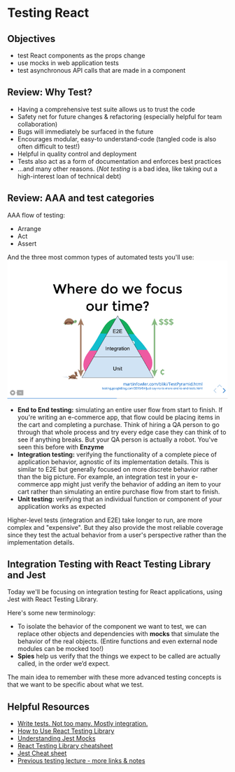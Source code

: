 # Testing React

## Objectives

- test React components as the props change
- use mocks in web application tests
- test asynchronous API calls that are made in a component

## Review: Why Test?

- Having a comprehensive test suite allows us to trust the code
- Safety net for future changes & refactoring (especially helpful for team collaboration)
- Bugs will immediately be surfaced in the future
- Encourages modular, easy-to understand-code (tangled code is also often difficult to test!)
- Helpful in quality control and deployment
- Tests also act as a form of documentation and enforces best practices
- ...and many other reasons. (_Not testing_ is a bad idea, like taking out a high-interest loan of technical debt)

## Review: AAA and test categories

AAA flow of testing:

- Arrange
- Act
- Assert

And the three most common types of automated tests you'll use:
![Testing pyramid](images/testing_pyramid.png)

- **End to End testing:** simulating an entire user flow from start to finish. If you're writing an e-commerce app, that flow could be placing items in the cart and completing a purchase. Think of hiring a QA person to go through that whole process and try every edge case they can think of to see if anything breaks. But your QA person is actually a robot. You've seen this before with **Enzyme**
- **Integration testing:** verifying the functionality of a complete piece of application behavior, agnostic of its implementation details. This is similar to E2E but generally focused on more discrete behavior rather than the big picture. For example, an integration test in your e-commerce app might just verify the behavior of adding an item to your cart rather than simulating an entire purchase flow from start to finish.
- **Unit testing:** verifying that an individual function or component of your application works as expected

Higher-level tests (integration and E2E) take longer to run, are more complex and "expensive". But they also provide the most reliable coverage since they test the actual behavior from a user's perspective rather than the implementation details.

## Integration Testing with React Testing Library and Jest

Today we'll be focusing on integration testing for React applications, using Jest with React Testing Library.

Here's some new terminology:

- To isolate the behavior of the component we want to test, we can replace other objects and dependencies with **mocks** that simulate the behavior of the real objects. (Entire functions and even external node modules can be mocked too!)
- **Spies** help us verify that the things we expect to be called are actually called, in the order we’d expect.

The main idea to remember with these more advanced testing concepts is that we want to be specific about what we test.

## Helpful Resources

- [Write tests. Not too many. Mostly integration.](https://kentcdodds.com/blog/write-tests)
- [How to Use React Testing Library](https://www.robinwieruch.de/react-testing-library)
- [Understanding Jest Mocks](https://medium.com/@rickhanlonii/understanding-jest-mocks-f0046c68e53c)
- [React Testing Library cheatsheet](https://testing-library.com/docs/react-testing-library/cheatsheet)
- [Jest Cheat sheet](https://github.com/sapegin/jest-cheat-sheet/blob/master/Readme.md)
- [Previous testing lecture - more links & notes](https://github.com/josh-jacobson/lambda-lecture-notes/blob/master/3-1-advanced-react/4-testing-web-applications.md)
